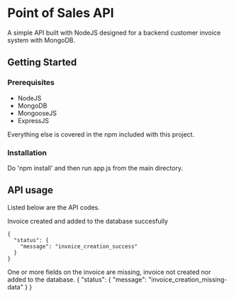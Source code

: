 # Point of Sales API 

A simple API built with NodeJS designed for a backend customer invoice system with MongoDB. 

## Getting Started

### Prerequisites

* NodeJS 
* MongoDB
* MongooseJS 
* ExpressJS 

Everything else is covered in the npm included with this project. 

### Installation 

Do 'npm install' and then run app.js from the main directory. 

## API usage 

Listed below are the API codes. 


Invoice created and added to the database succesfully
```
{
  "status": {
    "message": "invoice_creation_success"
  }
}
```

One or more fields on the invoice are missing, invoice not created nor
added to the database. 
{
  "status": {
    "message": "invoice_creation_missing-data"
  }
}
